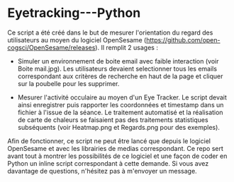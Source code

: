 # Eyetracking---Python

Ce script a été créé dans le but de mesurer l'orientation du regard des utilisateurs au moyen du logiciel OpenSesame (https://github.com/open-cogsci/OpenSesame/releases). Il remplit 2 usages : 

- Simuler un environnement de boite email avec faible interaction (voir Boite mail.jpg). Les utilisateurs devaient selectionner tous les emails correspondant aux critères de recherche en haut de la page et cliquer sur la poubelle pour les supprimer.

- Mesurer l'activité occulaire au moyen d'un Eye Tracker. Le script devait ainsi enregistrer puis rapporter les coordonnées et timestamp dans un fichier à l'issue de la séance. Le traitement automatisé et la réalisation de carte de chaleurs se faisaient pas des traitements statistiques subséquents (voir Heatmap.png et Regards.png pour des exemples). 

Afin de fonctionner, ce script ne peut être lancé que depuis le logiciel OpenSesame et avec les librairies de medias correspondant. Ce repo sert avant tout à montrer les possibilités de ce logiciel et une façon de coder en Python un inline script correspondant à cette demande. Si vous avez davantage de questions, n'hésitez pas à m'envoyer un message.
